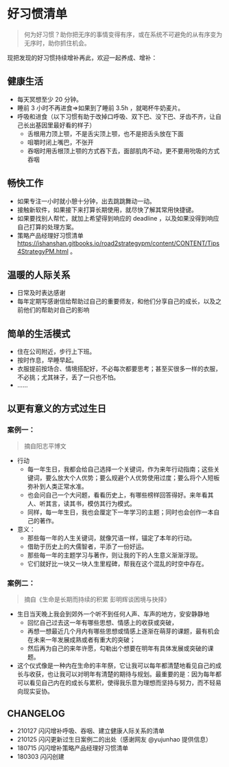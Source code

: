 # 好习惯清单

> 何为好习惯？助你把无序的事情变得有序，或在系统不可避免的从有序变为无序时，助你抓住机会。

现把发现的好习惯持续增补再此，欢迎一起养成、增补：

## 健康生活

- 每天冥想至少 20 分钟。
- 睡前 3 小时不再进食=>如果到了睡前 3.5h ，就喝杯牛奶麦片。
- 呼吸和进食（以下习惯有助于改掉口呼吸、双下巴、没下巴、牙齿不齐，让自己长出基因里最好看的样子）
    - 舌根用力顶上颚，不是舌尖顶上颚，也不是把舌头放在下面
    - 咀嚼时闭上嘴巴，不张开
    - 吞咽时用舌根顶上颚的方式吞下去，面部肌肉不动，更不要用吮吸的方式吞咽


## 畅快工作

- 如果专注一小时就小憩十分钟，出去跳跳舞动一动。
- 接触新软件，如果接下来打算长期使用，就尽快了解其常用快捷键。
- 如果要找别人帮忙，就加上希望得到响应的 deadline ，以及如果没得到响应自己打算的处理方案。
- 策略产品经理好习惯清单 https://ishanshan.gitbooks.io/road2strategypm/content/CONTENT/Tips4StrategyPM.html 。


## 温暖的人际关系

- 日常及时表达感谢
- 每年定期写感谢信给帮助过自己的重要师友，和他们分享自己的成长，以及之前他们的帮助对自己的影响


##  简单的生活模式

- 住在公司附近，步行上下班。
- 按时作息，早睡早起。
- 衣服提前按场合、情境搭配好，不必每次都要思考；甚至买很多一样的衣服，不必挑；尤其袜子，丢了一只也不怕。
- ……


## 以更有意义的方式过生日


### 案例一：

> 摘自阳志平博文

- 行动
  - 每一年生日，我都会给自己选择一个关键词，作为来年行动指南；这些关键词，要么放大个人优势；要么规避个人优势使用过度；要么将个人短板弥补到人类正常水准。
  - 也会问自己一个大问题，看看历史上，有哪些榜样回答得好。来年看其人、听其言，读其书，模仿其行为模式。
  - 同样，每一年生日，我也会厘定下一年学习的主题；同时也会创作一本自己的著作。
- 意义：
  - 那些每一年的人生关键词，就像咒语一样，锚定了本年的行动。
  - 借助于历史上的大儒智者，平添了一份好运。
  - 那些每一年的主题学习与著作，则让我的下的人生意义渐渐浮现。
  - 它们就好比一块又一块人生里程碑，帮我在这个混乱的时空中存在。

### 案例二：

> 摘自《生命是长期而持续的积累 彭明辉谈困境与抉择》

- 生日当天晚上我会到郊外一个听不到任何人声、车声的地方，安安静静地
  - 回忆自己过去这一年有哪些思想、情感上的收获或突破，
  - 再想一想最近几个月内有哪些思想或情感上逐渐在萌芽的课题，最有机会在未来一年发展成熟或者有重大的突破；
  - 然后再为自己的来年许愿，勾勒出个想要在明年有具体发展或突破的课题。
- 这个仪式像是一种内在生命的丰年祭，它让我可以每年都清楚地看见自己的成长与收获，也让我可以对明年有清楚的期待与规划。最重要的是：因为每年都可以看见自己内在的成长与累积，使得我乐意为理想而坚持与努力，而不轻易向现实妥协。


## CHANGELOG 

- 210127 闪闪增补呼吸、吞咽、建立健康人际关系的清单
- 210125 闪闪更新过生日案例二的出处（感谢网友 @yujunhao 提供信息）
- 180715 闪闪增补策略产品经理好习惯清单
- 180303 闪闪创建

